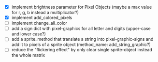 - [x] implement brightness parameter for Pixel Objects (maybe a max value for r, g, b instead a multiplicator?)
- [x] implement add_colored_pixels
- [ ] implement change_all_color
- [ ] add a sign dict with pixel-graphics for all letter and digits (upper-case and lower case?)
- [ ] add a sprite_method that translate a string into pixel-graphic-signs and add it to pixels of a sprite object (method_name: add_string_graphic?)
- [ ] reduce the "flickering effect" by only clear single sprite-object instead the whole matrix
